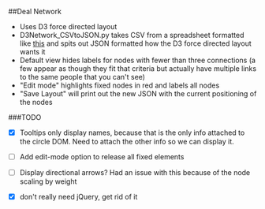 ##Deal Network

- Uses D3 force directed layout
- D3Network_CSVtoJSON.py takes CSV from a spreadsheet formatted like <a href="https://docs.google.com/spreadsheet/ccc?key=0AhCTN8bJ6kLCdHBBNlVtU0lRTm1wVmlzX1lzV0tnV3c&usp=sharing">this</a> and spits out JSON formatted how the D3 force directed layout wants it
- Default view hides labels for nodes with fewer than three connections (a few appear as though they fit that criteria but actually have multiple links to the same people that you can't see)
- "Edit mode" highlights fixed nodes in red and labels all nodes
- "Save Layout" will print out the new JSON with the current positioning of the nodes

###TODO
- [X] Tooltips only display names, because that is the only info attached to the circle DOM. Need to attach the other info so we can display it.
- [ ] Add edit-mode option to release all fixed elements
- [ ] Display directional arrows? Had an issue with this because of the node scaling by weight
- [X] don't really need jQuery, get rid of it

